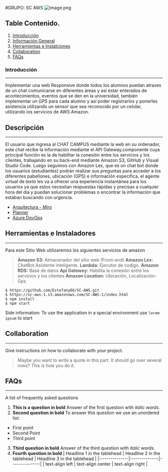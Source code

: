 #GRUPO: SC AWS 
![image.png](https://i.ibb.co/CKvw9TW/logo-aws.png)
## Table Contenido.
1. [Introducción](#introduccion)
2. [Información General](#informacion-general)
3. [Herramientas e Instalciones](#herramientas-e-instalaciones)
4. [Collaboration](#collaboration)
5. [FAQs](#faqs)
### Introducción
***
Implementar una web Responsive donde todos los alumnos puedan atraves de un chat 
comunicarse en diferentes áreas y así estar enterados de acontecimientos, eventos 
que se den en la universidad, también implementar un GPS para cada alumno y así 
poder registrarlos y ponerles asistencia utilizando un sensor que sea reconocido 
por un celular, utilizando los servicios de AWS Amazon. 


## Descripción
***
El usuario que ingresa al CHAT CAMPUS mediante la web en su ordenador, este chat recibe
la información mediante el API Gateway,componente cuya principal función es la de habilitar
la conexión entre los servicios y los clientes, trabajando en su back-end mediante Amazon S3,
GitHub y Visual Studio Code.
Luego seguimos con Amazon Lex, que es un chat bot donde los usuarios (estudiantes) podrán 
realizar sus preguntas para acceder a los diferentes pabellones, ubicación (GPS) e información 
específica, el agente virtual de texto les va a ofrecer una experiencia instantánea para 
los usuarios ya que estos necesitan respuestas rápidas y precisas a cualquier hora del día y
puedan solucionar problemas o encontrar la información que estaban buscando con urgencia.

* [Arquitectura - Miro](https://miro.com/app/board/o9J_l09mz1w=/)
* [Planner](https://tasks.office.com/usmp.pe/es-PE/Home/Planner/)
* [Azure DevOps](https://dev.azure.com/)

## Herramientas e Instaladores
***
Para este Sitio Web utilizaremos los siguientes  servicios de amazon
> **Amazon S3:** Almacenador del sitio web (Front-end)
> **Amazon Lex:** ChatBot Asistente inteligente.
> **Lambda:** Ejecutor de codigo.
> **Amazon RDS:** Base de datos
> **Api Gatewey:** Habilita la conexión entre los servicios y los clientes
> **Amazon Location:** Ubicación, Localización-Gps

```
$ https://github.com/Estefany66/SC-AWS.git
$ https://sc-aws-1.s3.amazonaws.com/SC-AWS-1/index.html
$ npm install
$ npm start
```
Side information: To use the application in a special environment use ```lorem ipsum``` to start
## Collaboration
***
Give instructions on how to collaborate with your project.
> Maybe you want to write a quote in this part. 
> It should go over several rows?
> This is how you do it.
## FAQs
***
A list of frequently asked questions
1. **This is a question in bold**
Answer of the first question with _italic words_. 
2. __Second question in bold__ 
To answer this question we use an unordered list:
* First point
* Second Point
* Third point
3. **Third question in bold**
Answer of the third question with *italic words*.
4. **Fourth question in bold**
| Headline 1 in the tablehead | Headline 2 in the tablehead | Headline 3 in the tablehead |
|:--------------|:-------------:|--------------:|
| text-align left | text-align center | text-align right |